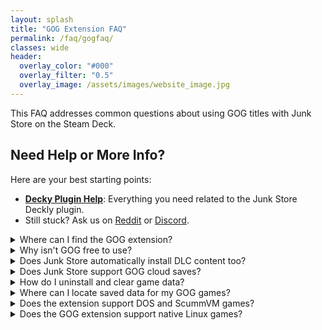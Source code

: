```yaml
---
layout: splash
title: "GOG Extension FAQ"
permalink: /faq/gogfaq/
classes: wide
header:
  overlay_color: "#000"
  overlay_filter: "0.5"
  overlay_image: /assets/images/website_image.jpg
---
```

<div class="spacer mt-4"></div>

  This FAQ addresses common questions about using GOG titles with Junk Store on the Steam Deck.

<h2>Need Help or More Info?</h2>
<p>Here are your best starting points:</p>
<ul>
  <li>
    <strong><a href="{{ '/deckyhelp' | relative_url }}">Decky Plugin Help</a></strong>: Everything you need related to the Junk Store Deckly plugin.
  </li>
<li>
    Still stuck? Ask us on 
    <a href="https://www.reddit.com/r/JunkStore/" target="_blank">Reddit</a> or 
    <a href="https://discord.gg/6mRUhR6Teh" target="_blank">Discord</a>.
  </li>
</ul>

<!-- FAQ Entries -->
<details class="faq-box">
  <summary>Where can I find the GOG extension?</summary>
  <p>
    It is only available to our Ko-fi & Patreon supporters. You can either subscribe as a monthly supporter, or you can purchase it as a one off through 
    <a href="https://ko-fi.com/junkstore/shop" target="_blank">Ko-fi</a> or 
    <a href="https://www.patreon.com/junkstore/shop" target="_blank">Patreon</a>. 
    Once you have it, you have it. We can't take away Gog functionality/integration with the Junk Store plugin. All funds go back into the enhancement and development of Junk Store.
  </p>
</details>

<details class="faq-box">
  <summary>Why isn't GOG free to use?</summary>
  <p>
    GOG support is available to paid supporters, and while we'd love to offer it for free, there's a lot of behind-the-scenes work and resources involved in creating and maintaining Junk Store. We appreciate your understanding and support as we continue to improve and expand Junk Store. All funds go back into the enhancement and development of Junk Store.
  </p>
</details>

<details class="faq-box">
  <summary>Does Junk Store automatically install DLC content too?</summary>
  <p>
    Yes, at the moment it will automatically install DLC content by default.
  </p>
</details>

<details class="faq-box">
  <summary>Does Junk Store support GOG cloud saves?</summary>
   <p>
    This has not yet been looked at for implementation at this stage as it isn't a trivial problem to solve. It will require more resources and time than we currently have available.
  </p>
</details>

<details class="faq-box">
  <summary>How do I uninstall and clear game data?</summary>
  <p>
    First on the game screen in Junk Store go to the sliders menu and select <strong>uninstall</strong>.
  </p>
  <p>
    Then depending on where you installed your games, you can find them in either <code>~/Games/gog</code> or <code>&lt;microsd&gt;/Games/gog</code>.
  </p>
  <p>
    Once you have located the games folder you can delete any remaining game files/data.
  </p>
</details>

<details class="faq-box">
  <summary>Where can I locate saved data for my GOG games?</summary>
  <p>
    First, you need to get the Steam ID for the game from the Junk Store game page. It will be at the bottom of the game info.
  </p>
  <p>
    You will then need to navigate to the save files in your compatdata folder. This is an example of the path for saved games in GOG:
  </p>
  <code>.local/share/Steam/steamapps/compatdata/2237305483/pfx/drive_c/users/steamuser/AppData/Roaming/Lonely Troops/Hero of the Kingdom II</code>
</details>

<details class="faq-box">
  <summary>Does the extension support DOS and ScummVM games?</summary>
  <p>
    DOS games and some ScummVM games are not supported via the GOG extension.
  </p>
</details>

<details class="faq-box">
  <summary>Does the GOG extension support native Linux games?</summary>
  <p>
    No — the GOG extension is designed for Windows games running through Proton. Native Linux games from GOG are not currently supported, as Junk Store relies on Proton’s compatibility layer for game execution and integration.
  </p>
</details>

